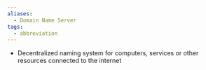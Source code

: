 ```yaml
---
aliases:
  - Domain Name Server
tags:
  - abbreviation
---
```

- Decentralized naming system for computers, services or other resources connected to the internet